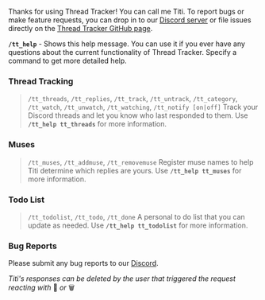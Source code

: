 Thanks for using Thread Tracker! You can call me Titi. To report bugs or make feature requests, you can drop in to our [Discord server](https://discord.gg/DxdufuEkJR) or file issues directly on the [Thread Tracker GitHub page](https://github.com/vexx32/thread-tracker/).

**`/tt_help`** - Shows this help message. You can use it if you ever have any questions about the current functionality of Thread Tracker. Specify a command to get more detailed help.

### Thread Tracking

> `/tt_threads`, `/tt_replies`, `/tt_track`, `/tt_untrack`, `/tt_category`, `/tt_watch`, `/tt_unwatch`, `/tt_watching`, `/tt_notify [on|off]`
> Track your Discord threads and let you know who last responded to them. Use **`/tt_help tt_threads`** for more information.

### Muses

> `/tt_muses`, `/tt_addmuse`, `/tt_removemuse`
> Register muse names to help Titi determine which replies are yours. Use **`/tt_help tt_muses`** for more information.

### Todo List

> `/tt_todolist`, `/tt_todo`, `/tt_done`
> A personal to do list that you can update as needed. Use **`/tt_help tt_todolist`** for more information.

### Bug Reports

Please submit any bug reports to our [Discord](https://discord.gg/DxdufuEkJR).

_Titi's responses can be deleted by the user that triggered the request reacting with_ :no_entry_sign: _or_ :wastebasket:
